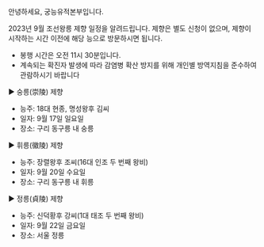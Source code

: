 안녕하세요, 궁능유적본부입니다.

2023년 9월 조선왕릉 제향 일정을 알려드립니다. 제향은 별도 신청이 없으며, 제향이 시작하는 시간 이전에 해당 능으로 방문하시면 됩니다.

- 봉행 시간은 오전 11시 30분입니다.
- 계속되는 확진자 발생에 따라 감염병 확산 방지를 위해 개인별 방역지침을 준수하여 관람하시기 바랍니다

▶ 숭릉(崇陵) 제향
  - 능주: 18대 현종, 명성왕후 김씨
  - 일자: 9월 17일 일요일
  - 장소: 구리 동구릉 내 숭릉

▶ 휘릉(徽陵) 제향
  - 능주: 장렬왕후 조씨(16대 인조 두 번째 왕비)
  - 일자: 9월 20일 수요일
  - 장소: 구리 동구릉 내 휘릉

▶ 정릉(貞陵) 제향
  - 능주: 신덕황후 강씨(1대 태조 두 번째 왕비)
  - 일자: 9월 22일 금요일
  - 장소: 서울 정릉